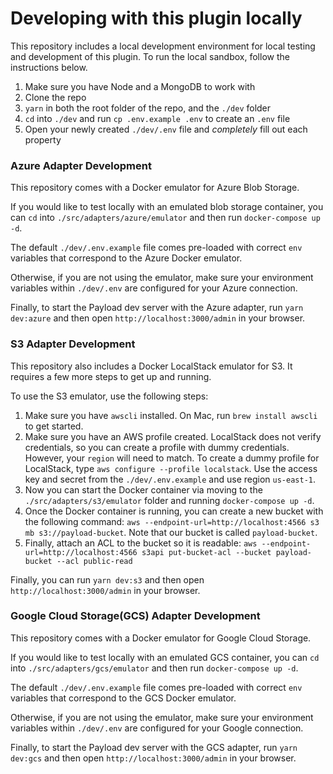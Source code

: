 # Developing with this plugin locally

This repository includes a local development environment for local testing and development of this plugin. To run the local sandbox, follow the instructions below.

1. Make sure you have Node and a MongoDB to work with
1. Clone the repo
1. `yarn` in both the root folder of the repo, and the `./dev` folder
1. `cd` into `./dev` and run `cp .env.example .env` to create an `.env` file
1. Open your newly created `./dev/.env` file and _completely_ fill out each property

### Azure Adapter Development

This repository comes with a Docker emulator for Azure Blob Storage.

If you would like to test locally with an emulated blob storage container, you can `cd` into `./src/adapters/azure/emulator` and then run `docker-compose up -d`.

The default `./dev/.env.example` file comes pre-loaded with correct `env` variables that correspond to the Azure Docker emulator.

Otherwise, if you are not using the emulator, make sure your environment variables within `./dev/.env` are configured for your Azure connection.

Finally, to start the Payload dev server with the Azure adapter, run `yarn dev:azure` and then open `http://localhost:3000/admin` in your browser.

### S3 Adapter Development

This repository also includes a Docker LocalStack emulator for S3. It requires a few more steps to get up and running.

To use the S3 emulator, use the following steps:

1. Make sure you have `awscli` installed. On Mac, run `brew install awscli` to get started.
1. Make sure you have an AWS profile created. LocalStack does not verify credentials, so you can create a profile with dummy credentials. However, your `region` will need to match. To create a dummy profile for LocalStack, type `aws configure --profile localstack`. Use the access key and secret from the `./dev/.env.example` and use region `us-east-1`.
1. Now you can start the Docker container via moving to the `./src/adapters/s3/emulator` folder and running `docker-compose up -d`.
1. Once the Docker container is running, you can create a new bucket with the following command: `aws --endpoint-url=http://localhost:4566 s3 mb s3://payload-bucket`. Note that our bucket is called `payload-bucket`.
1. Finally, attach an ACL to the bucket so it is readable: `aws --endpoint-url=http://localhost:4566 s3api put-bucket-acl --bucket payload-bucket --acl public-read`

Finally, you can run `yarn dev:s3` and then open `http://localhost:3000/admin` in your browser.

### Google Cloud Storage(GCS) Adapter Development

This repository comes with a Docker emulator for Google Cloud Storage.

If you would like to test locally with an emulated GCS container, you can `cd` into `./src/adapters/gcs/emulator` and then run `docker-compose up -d`.

The default `./dev/.env.example` file comes pre-loaded with correct `env` variables that correspond to the GCS Docker emulator.

Otherwise, if you are not using the emulator, make sure your environment variables within `./dev/.env` are configured for your Google connection.

Finally, to start the Payload dev server with the GCS adapter, run `yarn dev:gcs` and then open `http://localhost:3000/admin` in your browser.
